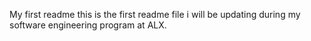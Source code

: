 My first readme
this is the first readme file i will be updating during my software engineering program at ALX.
